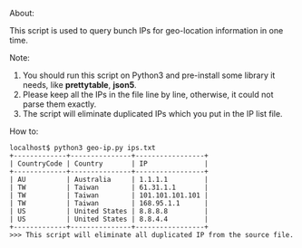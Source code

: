 About:

This script is used to query bunch IPs for geo-location information in one time.

Note:
1. You should run this script on Python3 and pre-install some library it needs, like **prettytable**, **json5**.
2. Please keep all the IPs in the file line by line, otherwise, it could not parse them exactly.
3. The script will eliminate duplicated IPs which you put in the IP list file.

How to:
```
localhost$ python3 geo-ip.py ips.txt
+-------------+---------------+-----------------+
| CountryCode | Country       | IP              |
+-------------+---------------+-----------------+
| AU          | Australia     | 1.1.1.1         |
| TW          | Taiwan        | 61.31.1.1       |
| TW          | Taiwan        | 101.101.101.101 |
| TW          | Taiwan        | 168.95.1.1      |
| US          | United States | 8.8.8.8         |
| US          | United States | 8.8.4.4         |
+-------------+---------------+-----------------+
>>> This script will eliminate all duplicated IP from the source file.
```
